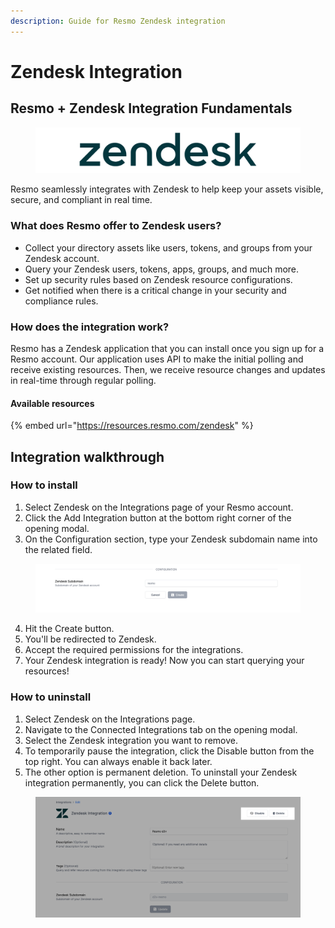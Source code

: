 ```yaml
---
description: Guide for Resmo Zendesk integration
---
```


# Zendesk Integration

## Resmo + Zendesk Integration Fundamentals

<figure><img src="../.gitbook/assets/zendesk-logo.png" alt=""><figcaption></figcaption></figure>

Resmo seamlessly integrates with Zendesk to help keep your assets visible, secure, and compliant in real time.

### What does Resmo offer to Zendesk users?

* Collect your directory assets like users, tokens, and groups from your Zendesk account.
* Query your Zendesk users, tokens, apps, groups, and much more.
* Set up security rules based on Zendesk resource configurations.
* Get notified when there is a critical change in your security and compliance rules.

### How does the integration work?

Resmo has a Zendesk application that you can install once you sign up for a Resmo account. Our application uses API to make the initial polling and receive existing resources. Then, we receive resource changes and updates in real-time through regular polling.

#### Available resources

{% embed url="https://resources.resmo.com/zendesk" %}

## Integration walkthrough

### How to install

1. Select Zendesk on the Integrations page of your Resmo account.
2. Click the Add Integration button at the bottom right corner of the opening modal.
3. On the Configuration section, type your Zendesk subdomain name into the related field.

<figure><img src="../.gitbook/assets/zendesk-integration-config.png" alt=""><figcaption></figcaption></figure>

4. Hit the Create button.
5. You'll be redirected to Zendesk.&#x20;
6. Accept the required permissions for the integrations.
7. Your Zendesk integration is ready! Now you can start querying your resources!

### How to uninstall

1. Select Zendesk on the Integrations page.
2. Navigate to the Connected Integrations tab on the opening modal.
3. Select the Zendesk integration you want to remove.
4. To temporarily pause the integration, click the Disable button from the top right. You can always enable it back later.&#x20;
5. The other option is permanent deletion. To uninstall your Zendesk integration permanently, you can click the Delete button.

<figure><img src="../.gitbook/assets/delete-integration.png" alt=""><figcaption></figcaption></figure>
